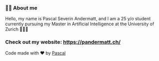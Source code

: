 ### 👨‍💻 About me

Hello, my name is Pascal Severin Andermatt, and I am a 25 y/o student currently pursuing my Master in Artificial Intelligence at the University of Zurich 🧑🏼‍🎓

### Check out my website: https://pandermatt.ch/

Code made with ❤️ by [Pascal](https://github.com/pandermatt)


<!--
**pandermatt/pandermatt** is a ✨ _special_ ✨ repository because its `README.md` (this file) appears on your GitHub profile.

Here are some ideas to get you started:

- 🔭 I’m currently working on ...
- 🌱 I’m currently learning ...
- 👯 I’m looking to collaborate on ...
- 🤔 I’m looking for help with ...
- 💬 Ask me about ...
- 📫 How to reach me: ...
- 😄 Pronouns: ...
- ⚡ Fun fact: ...
-->


